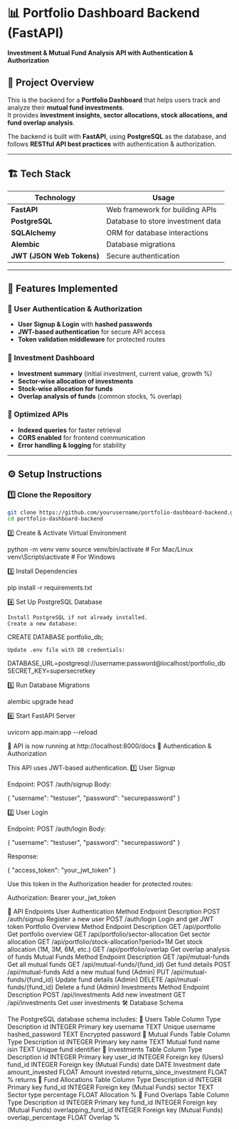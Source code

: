 # 📊 Portfolio Dashboard Backend (FastAPI)
**Investment & Mutual Fund Analysis API with Authentication & Authorization**

## 🚀 Project Overview
This is the backend for a **Portfolio Dashboard** that helps users track and analyze their **mutual fund investments**.  
It provides **investment insights, sector allocations, stock allocations, and fund overlap analysis**.

The backend is built with **FastAPI**, using **PostgreSQL** as the database, and follows **RESTful API best practices** with authentication & authorization.

---

## 🏗 Tech Stack
| Technology                | Usage                                    |
|---------------------------|------------------------------------------|
| **FastAPI**               | Web framework for building APIs          |
| **PostgreSQL**            | Database to store investment data        |
| **SQLAlchemy**            | ORM for database interactions            |
| **Alembic**               | Database migrations                      |
| **JWT (JSON Web Tokens)** | Secure authentication                    |

---

## 📌 Features Implemented
### 🔹 User Authentication & Authorization
- **User Signup & Login** with **hashed passwords**
- **JWT-based authentication** for secure API access
- **Token validation middleware** for protected routes

### 🔹 Investment Dashboard
- **Investment summary** (initial investment, current value, growth %)
- **Sector-wise allocation of investments**
- **Stock-wise allocation for funds**
- **Overlap analysis of funds** (common stocks, % overlap)

### 🔹 Optimized APIs
- **Indexed queries** for faster retrieval
- **CORS enabled** for frontend communication
- **Error handling & logging** for stability

---

## ⚙️ Setup Instructions
### **1️⃣ Clone the Repository**
```sh
git clone https://github.com/yourusername/portfolio-dashboard-backend.git
cd portfolio-dashboard-backend
```
2️⃣ Create & Activate Virtual Environment

python -m venv venv
source venv/bin/activate  # For Mac/Linux
venv\Scripts\activate  # For Windows

3️⃣ Install Dependencies

pip install -r requirements.txt

4️⃣ Set Up PostgreSQL Database

    Install PostgreSQL if not already installed.
    Create a new database:

CREATE DATABASE portfolio_db;

    Update .env file with DB credentials:

DATABASE_URL=postgresql://username:password@localhost/portfolio_db
SECRET_KEY=supersecretkey

5️⃣ Run Database Migrations

alembic upgrade head

6️⃣ Start FastAPI Server

uvicorn app.main:app --reload

🚀 API is now running at http://localhost:8000/docs
🔐 Authentication & Authorization

This API uses JWT-based authentication.
1️⃣ User Signup

Endpoint: POST /auth/signup
Body:

{
    "username": "testuser",
    "password": "securepassword"
}

2️⃣ User Login

Endpoint: POST /auth/login
Body:

{
    "username": "testuser",
    "password": "securepassword"
}

Response:

{
    "access_token": "your_jwt_token"
}

Use this token in the Authorization header for protected routes:

Authorization: Bearer your_jwt_token

🔗 API Endpoints
User Authentication
Method	Endpoint	Description
POST	/auth/signup	Register a new user
POST	/auth/login	Login and get JWT token
Portfolio Overview
Method	Endpoint	Description
GET	/api/portfolio	Get portfolio overview
GET	/api/portfolio/sector-allocation	Get sector allocation
GET	/api/portfolio/stock-allocation?period=1M	Get stock allocation (1M, 3M, 6M, etc.)
GET	/api/portfolio/overlap	Get overlap analysis of funds
Mutual Funds
Method	Endpoint	Description
GET	/api/mutual-funds	Get all mutual funds
GET	/api/mutual-funds/{fund_id}	Get fund details
POST	/api/mutual-funds	Add a new mutual fund (Admin)
PUT	/api/mutual-funds/{fund_id}	Update fund details (Admin)
DELETE	/api/mutual-funds/{fund_id}	Delete a fund (Admin)
Investments
Method	Endpoint	Description
POST	/api/investments	Add new investment
GET	/api/investments	Get user investments
🛠 Database Schema

The PostgreSQL database schema includes:
🔹 Users Table
Column	Type	Description
id	INTEGER	Primary key
username	TEXT	Unique username
hashed_password	TEXT	Encrypted password
🔹 Mutual Funds Table
Column	Type	Description
id	INTEGER	Primary key
name	TEXT	Mutual fund name
isin	TEXT	Unique fund identifier
🔹 Investments Table
Column	Type	Description
id	INTEGER	Primary key
user_id	INTEGER	Foreign key (Users)
fund_id	INTEGER	Foreign key (Mutual Funds)
date	DATE	Investment date
amount_invested	FLOAT	Amount invested
returns_since_investment	FLOAT	% returns
🔹 Fund Allocations Table
Column	Type	Description
id	INTEGER	Primary key
fund_id	INTEGER	Foreign key (Mutual Funds)
sector	TEXT	Sector type
percentage	FLOAT	Allocation %
🔹 Fund Overlaps Table
Column	Type	Description
id	INTEGER	Primary key
fund_id	INTEGER	Foreign key (Mutual Funds)
overlapping_fund_id	INTEGER	Foreign key (Mutual Funds)
overlap_percentage	FLOAT	Overlap %
